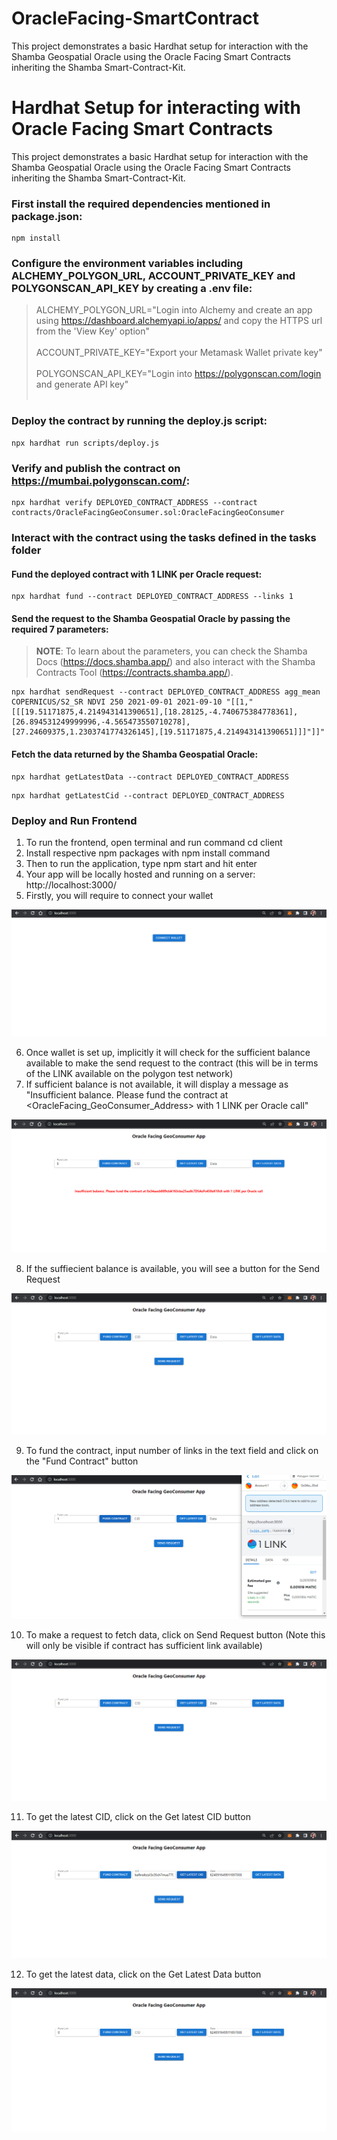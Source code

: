 # OracleFacing-SmartContract
This project demonstrates a basic Hardhat setup for interaction with the Shamba Geospatial Oracle using the Oracle Facing Smart Contracts inheriting the Shamba Smart-Contract-Kit.

# Hardhat Setup for interacting with Oracle Facing Smart Contracts

This project demonstrates a basic Hardhat setup for interaction with the Shamba Geospatial Oracle using the Oracle Facing Smart Contracts inheriting the Shamba Smart-Contract-Kit. 


### First install the required dependencies mentioned in package.json:

```
npm install
```

### Configure the environment variables including ALCHEMY_POLYGON_URL, ACCOUNT_PRIVATE_KEY and POLYGONSCAN_API_KEY by creating a .env file:

> ALCHEMY_POLYGON_URL="Login into Alchemy and create an app using https://dashboard.alchemyapi.io/apps/ and copy the HTTPS url from the 'View Key' option"<br /><br />
> ACCOUNT_PRIVATE_KEY="Export your Metamask Wallet private key"<br /><br />
> POLYGONSCAN_API_KEY="Login into https://polygonscan.com/login and generate API key"<br /><br />


### Deploy the contract by running the deploy.js script:

```
npx hardhat run scripts/deploy.js
```

### Verify and publish the contract on https://mumbai.polygonscan.com/:

```
npx hardhat verify DEPLOYED_CONTRACT_ADDRESS --contract contracts/OracleFacingGeoConsumer.sol:OracleFacingGeoConsumer
```

### Interact with the contract using the tasks defined in the tasks folder

#### Fund the deployed contract with 1 LINK per Oracle request: 
        
```
npx hardhat fund --contract DEPLOYED_CONTRACT_ADDRESS --links 1
```

#### Send the request to the Shamba Geospatial Oracle by passing the required 7 parameters:

> **NOTE**: To learn about the parameters, you can check the Shamba Docs (https://docs.shamba.app/) and also interact with the Shamba Contracts Tool (https://contracts.shamba.app/).

```
npx hardhat sendRequest --contract DEPLOYED_CONTRACT_ADDRESS agg_mean COPERNICUS/S2_SR NDVI 250 2021-09-01 2021-09-10 "[[1,"[[[19.51171875,4.214943141390651],[18.28125,-4.740675384778361],[26.894531249999996,-4.565473550710278],[27.24609375,1.2303741774326145],[19.51171875,4.214943141390651]]]"]]"
```


#### Fetch the data returned by the Shamba Geospatial Oracle:

```
npx hardhat getLatestData --contract DEPLOYED_CONTRACT_ADDRESS
```

```
npx hardhat getLatestCid --contract DEPLOYED_CONTRACT_ADDRESS
```

### Deploy and Run Frontend

1. To run the frontend, open terminal and run command cd client
2. Install respective npm packages with npm install command
3. Then to run the application, type npm start and hit enter
4. Your app will be locally hosted and running on a server: http://localhost:3000/
5. Firstly, you will require to connect your wallet

![alt text](https://github.com/gurbanigulati17/OracleFacing-SmartContract/blob/main/output/connect-wallet1.png)


6. Once wallet is set up, implicitly it will check for the sufficient balance available to make the send request to the contract (this will be in terms of the LINK available on the polygon test network)
7. If sufficient balance is not available, it will display a message as "Insufficient balance. Please fund the contract at <OracleFacing_GeoConsumer_Address> with 1 LINK per Oracle call"

![alt text](https://github.com/gurbanigulati17/OracleFacing-SmartContract/blob/main/output/Insufficient_balance.png)


8. If the suffiecient balance is available, you will see a button for the Send Request

![alt text](https://github.com/gurbanigulati17/OracleFacing-SmartContract/blob/main/output/Sufficient_balance.png)


9. To fund the contract, input number of links in the text field and click on the "Fund Contract" button

![alt text](https://github.com/gurbanigulati17/OracleFacing-SmartContract/blob/main/output/Fund-link.png)


10. To make a request to fetch data, click on Send Request button (Note this will only be visible if contract has sufficient link available)

![alt text](https://github.com/gurbanigulati17/OracleFacing-SmartContract/blob/main/output/Sufficient_balance.png)


11. To get the latest CID, click on the Get latest CID button

![alt text](https://github.com/gurbanigulati17/OracleFacing-SmartContract/blob/main/output/latest-cid.png)


12. To get the latest data, click on the Get Latest Data button

![alt text](https://github.com/gurbanigulati17/OracleFacing-SmartContract/blob/main/output/latest-data.png)





